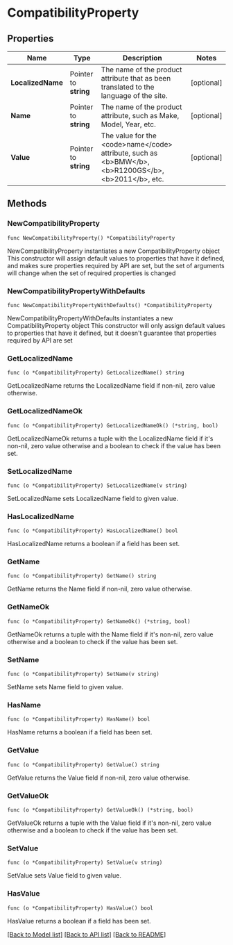 # CompatibilityProperty

## Properties

Name | Type | Description | Notes
------------ | ------------- | ------------- | -------------
**LocalizedName** | Pointer to **string** | The name of the product attribute that as been translated to the language of the site. | [optional] 
**Name** | Pointer to **string** | The name of the product attribute, such as Make, Model, Year, etc. | [optional] 
**Value** | Pointer to **string** | The value for the &lt;code&gt;name&lt;/code&gt; attribute, such as &lt;b&gt;BMW&lt;/b&gt;, &lt;b&gt;R1200GS&lt;/b&gt;, &lt;b&gt;2011&lt;/b&gt;, etc. | [optional] 

## Methods

### NewCompatibilityProperty

`func NewCompatibilityProperty() *CompatibilityProperty`

NewCompatibilityProperty instantiates a new CompatibilityProperty object
This constructor will assign default values to properties that have it defined,
and makes sure properties required by API are set, but the set of arguments
will change when the set of required properties is changed

### NewCompatibilityPropertyWithDefaults

`func NewCompatibilityPropertyWithDefaults() *CompatibilityProperty`

NewCompatibilityPropertyWithDefaults instantiates a new CompatibilityProperty object
This constructor will only assign default values to properties that have it defined,
but it doesn't guarantee that properties required by API are set

### GetLocalizedName

`func (o *CompatibilityProperty) GetLocalizedName() string`

GetLocalizedName returns the LocalizedName field if non-nil, zero value otherwise.

### GetLocalizedNameOk

`func (o *CompatibilityProperty) GetLocalizedNameOk() (*string, bool)`

GetLocalizedNameOk returns a tuple with the LocalizedName field if it's non-nil, zero value otherwise
and a boolean to check if the value has been set.

### SetLocalizedName

`func (o *CompatibilityProperty) SetLocalizedName(v string)`

SetLocalizedName sets LocalizedName field to given value.

### HasLocalizedName

`func (o *CompatibilityProperty) HasLocalizedName() bool`

HasLocalizedName returns a boolean if a field has been set.

### GetName

`func (o *CompatibilityProperty) GetName() string`

GetName returns the Name field if non-nil, zero value otherwise.

### GetNameOk

`func (o *CompatibilityProperty) GetNameOk() (*string, bool)`

GetNameOk returns a tuple with the Name field if it's non-nil, zero value otherwise
and a boolean to check if the value has been set.

### SetName

`func (o *CompatibilityProperty) SetName(v string)`

SetName sets Name field to given value.

### HasName

`func (o *CompatibilityProperty) HasName() bool`

HasName returns a boolean if a field has been set.

### GetValue

`func (o *CompatibilityProperty) GetValue() string`

GetValue returns the Value field if non-nil, zero value otherwise.

### GetValueOk

`func (o *CompatibilityProperty) GetValueOk() (*string, bool)`

GetValueOk returns a tuple with the Value field if it's non-nil, zero value otherwise
and a boolean to check if the value has been set.

### SetValue

`func (o *CompatibilityProperty) SetValue(v string)`

SetValue sets Value field to given value.

### HasValue

`func (o *CompatibilityProperty) HasValue() bool`

HasValue returns a boolean if a field has been set.


[[Back to Model list]](../README.md#documentation-for-models) [[Back to API list]](../README.md#documentation-for-api-endpoints) [[Back to README]](../README.md)


